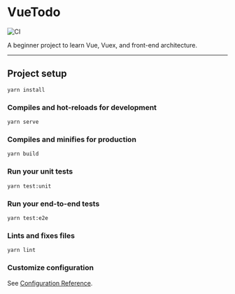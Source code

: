 # VueTodo

![CI](https://github.com/cbcrouse/VueDo/workflows/CI/badge.svg)

A beginner project to learn Vue, Vuex, and front-end architecture.

---

## Project setup

```
yarn install
```

### Compiles and hot-reloads for development

```
yarn serve
```

### Compiles and minifies for production

```
yarn build
```

### Run your unit tests

```
yarn test:unit
```

### Run your end-to-end tests

```
yarn test:e2e
```

### Lints and fixes files

```
yarn lint
```

### Customize configuration

See [Configuration Reference](https://cli.vuejs.org/config/).

